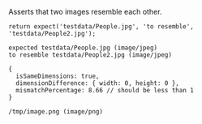Asserts that two images resemble each other.

```javascript#async:true
return expect('testdata/People.jpg', 'to resemble', 'testdata/People2.jpg');
```

```output
expected testdata/People.jpg (image/jpeg)
to resemble testdata/People2.jpg (image/jpeg)

{
  isSameDimensions: true,
  dimensionDifference: { width: 0, height: 0 },
  mismatchPercentage: 8.66 // should be less than 1
}

/tmp/image.png (image/png)
```
